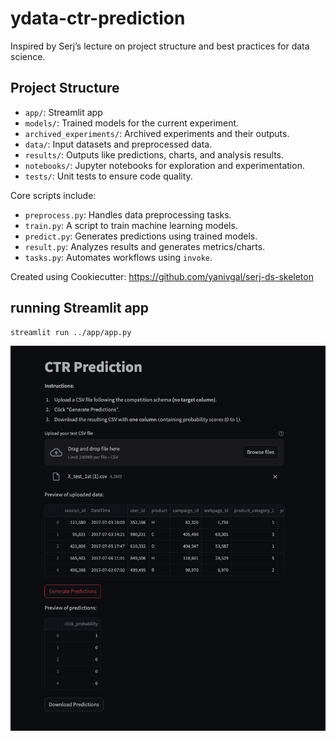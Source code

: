 # ydata-ctr-prediction

Inspired by Serj’s lecture on project structure and best practices for data science.

## Project Structure

- `app/`: Streamlit app 
- `models/`: Trained models for the current experiment.
- `archived_experiments/`: Archived experiments and their outputs.
- `data/`: Input datasets and preprocessed data.
- `results/`: Outputs like predictions, charts, and analysis results.
- `notebooks/`: Jupyter notebooks for exploration and experimentation.
- `tests/`: Unit tests to ensure code quality.

Core scripts include:
- `preprocess.py`: Handles data preprocessing tasks.
- `train.py`: A script to train machine learning models.
- `predict.py`: Generates predictions using trained models.
- `result.py`: Analyzes results and generates metrics/charts.
- `tasks.py`: Automates workflows using `invoke`.

Created using Cookiecutter: https://github.com/yanivgal/serj-ds-skeleton


## running Streamlit app 
```cd notebooks
streamlit run ../app/app.py
```
![alt text](image.png)